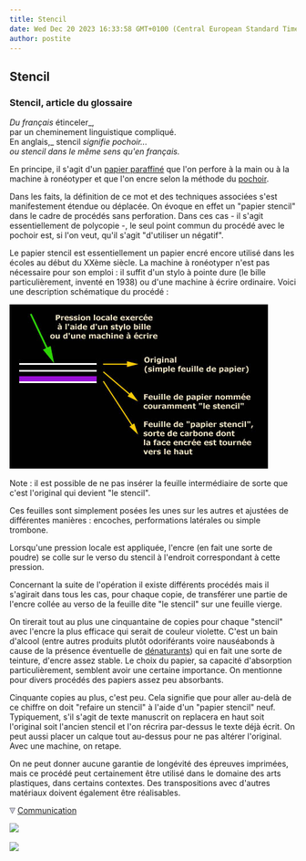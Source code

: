 ```yaml
---
title: Stencil
date: Wed Dec 20 2023 16:33:58 GMT+0100 (Central European Standard Time)
author: postite
---
```


## Stencil
### Stencil, article du glossaire
 _Du français_ étinceler_,  
par un cheminement linguistique compliqué.  
En anglais,_ stencil _signifie pochoir...  
ou stencil dans le même sens qu'en français._

En principe, il s'agit d'un [papier paraffiné](papiersspeciaux.html#sulfurparaff) que l'on perfore à la main ou à la machine à ronéotyper et que l'on encre selon la méthode du [pochoir](pochoir.html).

Dans les faits, la définition de ce mot et des techniques associées s'est manifestement étendue ou déplacée. On évoque en effet un "papier stencil" dans le cadre de procédés sans perforation. Dans ces cas - il s'agit essentiellement de polycopie -, le seul point commun du procédé avec le pochoir est, si l'on veut, qu'il s'agit "d'utiliser un négatif".

Le papier stencil est essentiellement un papier encré encore utilisé dans les écoles au début du XXème siècle. La machine à ronéotyper n'est pas nécessaire pour son emploi : il suffit d'un stylo à pointe dure (le bille particulièrement, inventé en 1938) ou d'une machine à écrire ordinaire. Voici une description schématique du procédé :

![](images/stencil.jpg)

Note : il est possible de ne pas insérer la feuille intermédiaire de sorte que c'est l'original qui devient "le stencil".

Ces feuilles sont simplement posées les unes sur les autres et ajustées de différentes manières : encoches, performations latérales ou simple trombone.

Lorsqu'une pression locale est appliquée, l'encre (en fait une sorte de poudre) se colle sur le verso du stencil à l'endroit correspondant à cette pression.

Concernant la suite de l'opération il existe différents procédés mais il s'agirait dans tous les cas, pour chaque copie, de transférer une partie de l'encre collée au verso de la feuille dite "le stencil" sur une feuille vierge.

On tirerait tout au plus une cinquantaine de copies pour chaque "stencil" avec l'encre la plus efficace qui serait de couleur violette. C'est un bain d'alcool (entre autres produits plutôt odoriférants voire nauséabonds à cause de la présence éventuelle de [dénaturants](denaturant.html)) qui en fait une sorte de teinture, d'encre assez stable. Le choix du papier, sa capacité d'absorption particulièrement, semblent avoir une certaine importance. On mentionne pour divers procédés des papiers assez peu absorbants.

Cinquante copies au plus, c'est peu. Cela signifie que pour aller au-delà de ce chiffre on doit "refaire un stencil" à l'aide d'un "papier stencil" neuf. Typiquement, s'il s'agit de texte manuscrit on replacera en haut soit l'original soit l'ancien stencil et l'on récrira par-dessus le texte déjà écrit. On peut aussi placer un calque tout au-dessus pour ne pas altérer l'original. Avec une machine, on retape.

On ne peut donner aucune garantie de longévité des épreuves imprimées, mais ce procédé peut certainement être utilisé dans le domaine des arts plastiques, dans certains contextes. Des transpositions avec d'autres matériaux doivent également être réalisables.



![](images/flechebas.gif) [Communication](http://www.artrealite.com/annonceurs.htm) 

[![](https://cbonvin.fr/sites/regie.artrealite.com/visuels/campagne1.png)](index-2.html#20131014)

![](https://cbonvin.fr/sites/regie.artrealite.com/visuels/campagne2.png)